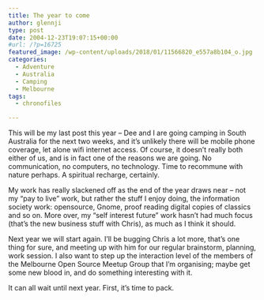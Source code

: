 ```yaml
---
title: The year to come
author: glennji
type: post
date: 2004-12-23T19:07:15+00:00
#url: /?p=16725
featured_image: /wp-content/uploads/2018/01/11566820_e557a8b104_o.jpg
categories:
  - Adventure
  - Australia
  - Camping
  - Melbourne
tags:
  - chronofiles

---
```

This will be my last post this year &#8211; Dee and I are going camping in South Australia for the next two weeks, and it&#8217;s unlikely there will be mobile phone coverage, let alone wifi internet access. Of course, it doesn&#8217;t really both either of us, and is in fact one of the reasons we are going. No communication, no computers, no technology. Time to recommune with nature perhaps. A spiritual recharge, certainly.

My work has really slackened off as the end of the year draws near &#8211; not my &#8220;pay to live&#8221; work, but rather the stuff I enjoy doing, the information society work: opensource, Gnome, proof reading digital copies of classics and so on. More over, my &#8220;self interest future&#8221; work hasn&#8217;t had much focus (that&#8217;s the new business stuff with Chris), as much as I think it should.

Next year we will start again. I&#8217;ll be bugging Chris a lot more, that&#8217;s one thing for sure, and meeting up with him for our regular brainstorm, planning, work session. I also want to step up the interaction level of the members of the Melbourne Open Source Meetup Group that I&#8217;m organising; maybe get some new blood in, and do something interesting with it.

It can all wait until next year. First, it&#8217;s time to pack.
